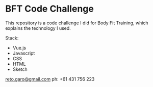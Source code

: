 # BFT Code Challenge

This repository is a code challenge I did for Body Fit Training, which explains the technology I used.

Stack:

- Vue.js
- Javascript
- CSS
- HTML
- Sketch

reto.garo@gmail.com
ph: +61 431 756 223
